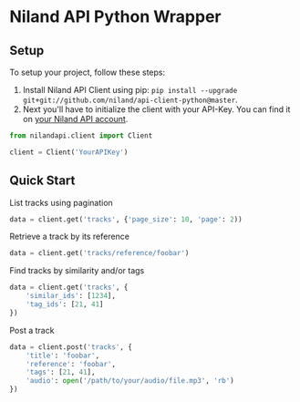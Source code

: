 # Niland API Python Wrapper

Setup
-------------
To setup your project, follow these steps:

1. Install Niland API Client using pip: `pip install --upgrade git+git://github.com/niland/api-client-python@master`.
2. Next you'll have to initialize the client with your API-Key. You can find it on [your Niland API account](https://api.niland.io/2.0/dashboard/your-account).

```python
from nilandapi.client import Client

client = Client('YourAPIKey')
```

Quick Start
-------------

List tracks using pagination
```python
data = client.get('tracks', {'page_size': 10, 'page': 2))
```

Retrieve a track by its reference
```python
data = client.get('tracks/reference/foobar')
```

Find tracks by similarity and/or tags
```python
data = client.get('tracks', {
    'similar_ids': [1234],
    'tag_ids': [21, 41]
})
```

Post a track
```python
data = client.post('tracks', {
    'title': 'foobar',
    'reference': 'foobar',
    'tags': [21, 41],
    'audio': open('/path/to/your/audio/file.mp3', 'rb')
})
```
